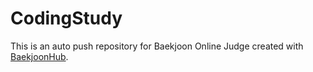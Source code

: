# CodingStudy
This is an auto push repository for Baekjoon Online Judge created with [BaekjoonHub](https://github.com/BaekjoonHub/BaekjoonHub).

